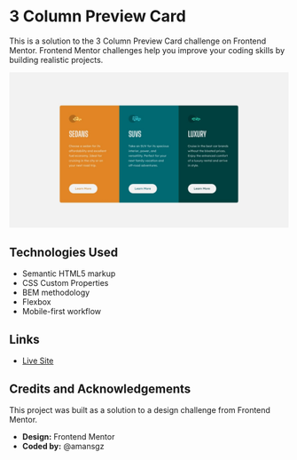 # 3 Column Preview Card

This is a solution to the 3 Column Preview Card challenge on Frontend Mentor. Frontend Mentor challenges help you improve your coding skills by building realistic projects.

![Design preview design](./assets/desktop-design.jpg)

## Technologies Used

- Semantic HTML5 markup
- CSS Custom Properties
- BEM methodology
- Flexbox
- Mobile-first workflow

## Links

- [Live Site]()

## Credits and Acknowledgements

This project was built as a solution to a design challenge from Frontend Mentor.

- **Design:** Frontend Mentor
- **Coded by:** @amansgz
